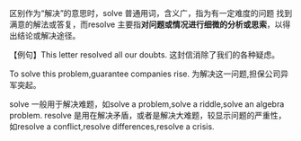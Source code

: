  区别作为“解决”的意思时，solve 普通用词，含义广，指为有一定难度的问题 找到满意的解法或答复，而resolve 主要指**对问题或情况进行细微的分析或思索**，以得出结论或解决途径。 

【例句】This letter resolved all our doubts.
这封信消除了我们的各种疑虑。

To solve this problem,guarantee companies rise.
为解决这一问题,担保公司异军突起。 



solve 一般用于解决难题，如solve a problem,solve a riddle,solve an algebra problem.
resolve 是用在解决矛盾，或者是解决大难题，较显示问题的严重性，如resolve a conflict,resolve differences,resolve a crisis. 